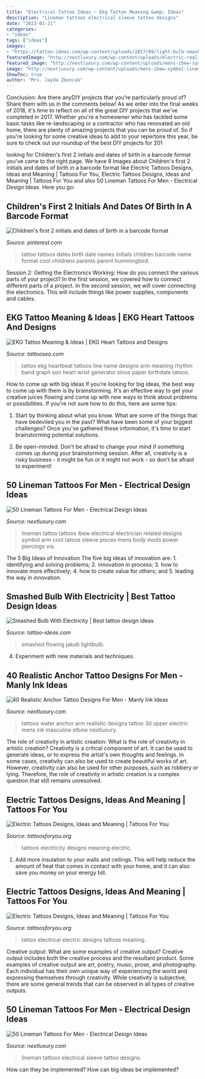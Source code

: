 ```yaml
---
title: "Electrical Tattoo Ideas ~ Ekg Tattoo Meaning &amp; Ideas"
description: "Lineman tattoos electrical sleeve tattoo designs"
date: "2023-01-21"
categories:
- "ideas"
tags: ["ideas"]
images:
- "https://tattoo-ideas.com/wp-content/uploads/2017/09/light-bulb-smashed.jpg"
featuredImage: "http://nextluxury.com/wp-content/uploads/electric-realistic-anchor-mens-3d-arm-tattoos.jpg"
featured_image: "http://nextluxury.com/wp-content/uploads/mens-ibew-symbol-lineman-tricep-tattoo.jpg"
image: "http://nextluxury.com/wp-content/uploads/mens-ibew-symbol-lineman-tricep-tattoo.jpg"
ShowToc: true
author: "Mrs. Jayda Zboncak"
---
```



Conclusion: Are there anyDIY projects that you’re particularly proud of? Share them with us in the comments below!
As we enter into the final weeks of 2018, it's time to reflect on all of the great DIY projects that we've completed in 2017. Whether you're a homeowner who has tackled some basic tasks like re-landscaping or a contractor who has renovated an old home, there are plenty of amazing projects that you can be proud of. So if you're looking for some creative ideas to add to your repertoire this year, be sure to check out our roundup of the best DIY projects for 201
	

		
looking for Children&#039;s first 2 initials and dates of birth in a barcode format you've came to the right page. We have 8 Images about Children&#039;s first 2 initials and dates of birth in a barcode format like Electric Tattoos Designs, Ideas and Meaning | Tattoos For You, Electric Tattoos Designs, Ideas and Meaning | Tattoos For You and also 50 Lineman Tattoos For Men - Electrical Design Ideas. Here you go:
		
    
## Children&#039;s First 2 Initials And Dates Of Birth In A Barcode Format

<img loading=lazy src="https://i.pinimg.com/736x/77/af/27/77af2701657bd0fe5d27e53084ecbe06--children-s-hummingbird-tattoo.jpg" onerror="this.onerror=null;this.src='https://tse3.mm.bing.net/th?id=OIP.uXejOd1QhfUV1_U84IbulAHaJ3&amp;pid=15.1';" alt="Children&#039;s first 2 initials and dates of birth in a barcode format">

_Source: pinterest.com_

>tattoo tattoos dates birth date names initials children barcode name format cool childrens parents parent hummingbird. 

	

Session 2: Getting the Electronics Working: How do you connect the various parts of your project?
In the first session, we covered how to connect different parts of a project. In the second session, we will cover connecting the electronics. This will include things like power supplies, components and cables.

    
## EKG Tattoo Meaning &amp; Ideas | EKG Heart Tattoos And Designs

<img loading=lazy src="http://www.tattooseo.com/wp-content/uploads/2017/03/EKG-Tattoo-Meaning-7.jpg" onerror="this.onerror=null;this.src='https://tse4.mm.bing.net/th?id=OIP.lgm1kIZlb_gNdd88F2Ch3AHaFj&amp;pid=15.1';" alt="EKG Tattoo Meaning &amp; Ideas | EKG Heart Tattoos and Designs">

_Source: tattooseo.com_

>tattoo ekg heartbeat tattoos line name designs arm meaning rhythm band graph son heart wrist generator sinus paper birthdate tatoos. 

	

How to come up with big ideas
If you're looking for big ideas, the best way to come up with them is by brainstorming. It's an effective way to get your creative juices flowing and come up with new ways to think about problems or possibilities. If you're not sure how to do this, here are some tips:
1. Start by thinking about what you know. What are some of the things that have bedeviled you in the past? What have been some of your biggest challenges? Once you've gathered these information, it's time to start brainstorming potential solutions.

2. Be open-minded. Don't be afraid to change your mind if something comes up during your brainstorming session. After all, creativity is a risky business - it might be fun or it might not work - so don't be afraid to experiment!


    
## 50 Lineman Tattoos For Men - Electrical Design Ideas

<img loading=lazy src="http://nextluxury.com/wp-content/uploads/mens-ibew-symbol-lineman-tricep-tattoo.jpg" onerror="this.onerror=null;this.src='https://tse2.mm.bing.net/th?id=OIP.EJlJlpw_8BjkpB-i7yUExQAAAA&amp;pid=15.1';" alt="50 Lineman Tattoos For Men - Electrical Design Ideas">

_Source: nextluxury.com_

>lineman tattoo tattoos ibew electrical electrician related designs symbol arm cool tatoos sleeve pisces mens body mods power piercings via. 

	

The 5 Big Ideas of Innovation
The five big ideas of innovation are: 1. identifying and solving problems; 2. innovation in process; 3. how to innovate more effectively; 4. how to create value for others; and 5. leading the way in innovation.

    
## Smashed Bulb With Electricity | Best Tattoo Design Ideas

<img loading=lazy src="https://tattoo-ideas.com/wp-content/uploads/2017/09/light-bulb-smashed.jpg" onerror="this.onerror=null;this.src='https://tse4.mm.bing.net/th?id=OIP.egAM5XcJGxfYUc43dirBcAHaHa&amp;pid=15.1';" alt="Smashed Bulb With Electricity | Best tattoo design ideas">

_Source: tattoo-ideas.com_

>smashed flowing jakub lightbulb. 

	

4. Experiment with new materials and techniques.

    
## 40 Realistic Anchor Tattoo Designs For Men - Manly Ink Ideas

<img loading=lazy src="http://nextluxury.com/wp-content/uploads/electric-realistic-anchor-mens-3d-arm-tattoos.jpg" onerror="this.onerror=null;this.src='https://tse1.mm.bing.net/th?id=OIP.XLDKQUs_OAj40Q0h0nErdAHaG3&amp;pid=15.1';" alt="40 Realistic Anchor Tattoo Designs For Men - Manly Ink Ideas">

_Source: nextluxury.com_

>tattoos water anchor arm realistic designs tattoo 3d upper electric mens ink masculine elbow nextluxury. 

	

The role of creativity in artistic creation: What is the role of creativity in artistic creation?
Creativity is a critical component of art. It can be used to generate ideas, or to express the artist's own thoughts and feelings. In some cases, creativity can also be used to create beautiful works of art. However, creativity can also be used for other purposes, such as robbery or lying. Therefore, the role of creativity in artistic creation is a complex question that still remains unresolved.

    
## Electric Tattoos Designs, Ideas And Meaning | Tattoos For You

<img loading=lazy src="http://www.tattoosforyou.org/wp-content/uploads/2016/03/Electricity-Tattoos.jpg" onerror="this.onerror=null;this.src='https://tse1.mm.bing.net/th?id=OIP.PzhyXGsOTDU_Cqe3YfjukwHaLI&amp;pid=15.1';" alt="Electric Tattoos Designs, Ideas and Meaning | Tattoos For You">

_Source: tattoosforyou.org_

>tattoos electricity designs meaning electric. 

	

1. Add more insulation to your walls and ceilings. This will help reduce the amount of heat that comes in contact with your home, and it can also save you money on your energy bill.

    
## Electric Tattoos Designs, Ideas And Meaning | Tattoos For You

<img loading=lazy src="http://www.tattoosforyou.org/wp-content/uploads/2016/03/Electrical-Tattoo.jpg" onerror="this.onerror=null;this.src='https://tse1.mm.bing.net/th?id=OIP.9D89jcbiQVYF-PE8zGx29AHaNJ&amp;pid=15.1';" alt="Electric Tattoos Designs, Ideas and Meaning | Tattoos For You">

_Source: tattoosforyou.org_

>tattoo electrical electric designs tattoos meaning. 

	

Creative output: What are some examples of creative output?
Creative output includes both the creative process and the resultant product. Some examples of creative output are art, poetry, music, prose, and photography. Each individual has their own unique way of experiencing the world and expressing themselves through creativity. While creativity is subjective, there are some general trends that can be observed in all types of creative outputs.

    
## 50 Lineman Tattoos For Men - Electrical Design Ideas

<img loading=lazy src="http://nextluxury.com/wp-content/uploads/electrical-transformer-lineman-full-sleeve-tattoo-designs.jpg" onerror="this.onerror=null;this.src='https://tse3.mm.bing.net/th?id=OIP.3A11lEdcog1mx3JT5o-3UgHaHa&amp;pid=15.1';" alt="50 Lineman Tattoos For Men - Electrical Design Ideas">

_Source: nextluxury.com_

>lineman tattoos electrical sleeve tattoo designs. 

	

How can they be implemented?
How can big ideas be implemented?

